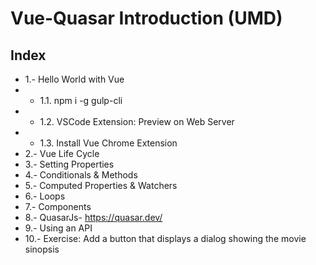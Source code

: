 # Vue-Quasar Introduction (UMD)
## Index
- 1.- Hello World with Vue
- - 1.1. npm i -g gulp-cli
- - 1.2. VSCode Extension: Preview on Web Server
- - 1.3. Install Vue Chrome Extension 
- 2.- Vue Life Cycle
- 3.- Setting Properties
- 4.- Conditionals & Methods
- 5.- Computed Properties & Watchers
- 6.- Loops
- 7.- Components
- 8.- QuasarJs- https://quasar.dev/
- 9.- Using an API
- 10.- Exercise: Add a button that displays a dialog showing the movie sinopsis
